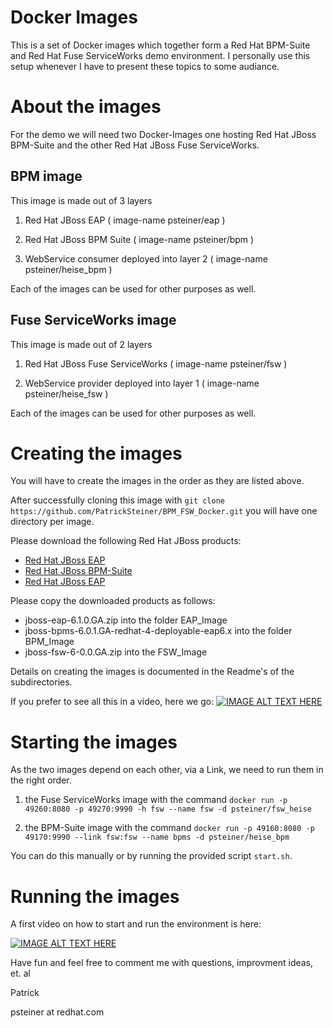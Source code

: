 Docker Images
============

This is a set of Docker images which together form a Red Hat BPM-Suite and Red Hat Fuse ServiceWorks demo environment.
I personally use this setup whenever I have to present these topics to some audiance.

About the images
================
For the demo we will need two Docker-Images one hosting Red Hat JBoss BPM-Suite and the other Red Hat JBoss Fuse ServiceWorks.

BPM image
---------
This image is made out of 3 layers

   1. Red Hat JBoss EAP ( image-name psteiner/eap )

   2. Red Hat JBoss BPM Suite ( image-name psteiner/bpm )

   3. WebService consumer deployed into layer 2 ( image-name psteiner/heise_bpm )


Each of the images can be used for other purposes as well.

Fuse ServiceWorks image
-----------------------
This image is made out of 2 layers

   1. Red Hat JBoss Fuse ServiceWorks ( image-name psteiner/fsw )

   2. WebService provider deployed into layer 1 ( image-name psteiner/heise_fsw )


Each of the images can be used for other purposes as well.

Creating the images
===================
You will have to create the images in the order as they are listed above.

After successfully cloning this image with `git clone https://github.com/PatrickSteiner/BPM_FSW_Docker.git` you will have one directory per image.

Please download the following Red Hat JBoss products:
* [Red Hat JBoss EAP](http://www.jboss.org/download-manager/file/jboss-eap-6.1.0.GA.zip)
* [Red Hat JBoss BPM-Suite](https://access.redhat.com/jbossnetwork/restricted/softwareDownload.html?softwareId=28913)
* [Red Hat JBoss EAP](http://www.jboss.org/download-manager/file/jboss-fsw-6.0.0.GA.zip)

Please copy the downloaded products as follows:
* jboss-eap-6.1.0.GA.zip into the folder EAP_Image
* jboss-bpms-6.0.1.GA-redhat-4-deployable-eap6.x into the folder BPM_Image
* jboss-fsw-6-0.0.GA.zip into the FSW_Image

Details on creating the images is documented in the Readme's of the subdirectories.

If you prefer to see all this in a video, here we go:
[![IMAGE ALT TEXT HERE](http://img.youtube.com/vi/Ku1-UpeW3qI/0.jpg)](http://youtu.be/9aKRDL1sWuM)

Starting the images
==================

As the two images depend on each other, via a Link, we need to run them in the right order.

   1. the Fuse ServiceWorks image  with the command `docker run -p 49260:8080 -p 49270:9990 -h fsw --name fsw -d psteiner/fsw_heise`

   2. the BPM-Suite image  with the command `docker run -p 49160:8080 -p 49170:9990 --link fsw:fsw --name bpms -d psteiner/heise_bpm`


You can do this manually or by running the provided script `start.sh`.

Running the images
==================

A first video on how to start and run the environment is here:


[![IMAGE ALT TEXT HERE](http://img.youtube.com/vi/Ku1-UpeW3qI/0.jpg)](https://www.youtube.com/watch?v=aB8e0gcXkUw)

Have fun and feel free to comment me with questions, improvment ideas, et. al

Patrick

psteiner at redhat.com
